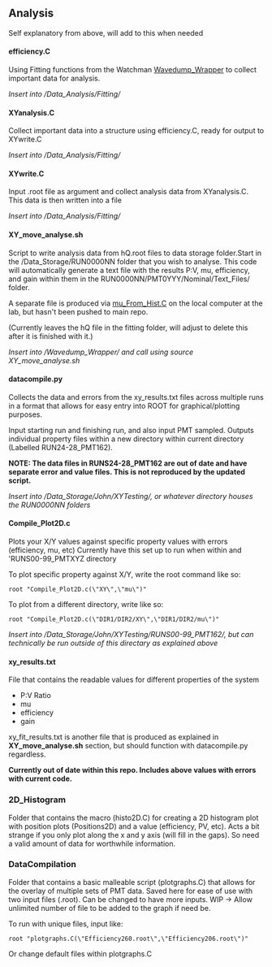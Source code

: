 ## Analysis
Self explanatory from above, will add to this when needed

#### efficiency.C

Using Fitting functions from the Watchman [Wavedump_Wrapper](https://github.com/Watchman-PMT/Wavedump_Wrapper/tree/master/Data_Analysis/Fitting) to collect important data for analysis.

*Insert into /Data_Analysis/Fitting/*

#### XYanalysis.C

Collect important data into a structure using efficiency.C, ready for output to XYwrite.C

*Insert into /Data_Analysis/Fitting/*

#### XYwrite.C

Input .root file as argument and collect analysis data from XYanalysis.C. This data is then written into a file

*Insert into /Data_Analysis/Fitting/*

#### XY_move_analyse.sh

Script to write analysis data from hQ.root files to data storage folder.Start in the /Data_Storage/RUN0000NN folder that you wish to analyse. This code will automatically generate a text file with the results P:V, mu, efficiency, and gain within them in the RUN0000NN/PMT0YYY/Nominal/Text_Files/ folder.

A separate file is produced via [mu_From_Hist.C](https://github.com/Watchman-PMT/Wavedump_Wrapper/blob/master/Data_Analysis/Fitting/mu_From_Hist.C#L109) on the local computer at the lab, but hasn't been pushed to main repo.

(Currently leaves the hQ file in the fitting folder, will adjust to delete this after it is finished with it.)

*Insert into /Wavedump_Wrapper/ and call using source XY_move_analyse.sh*

#### datacompile.py

Collects the data and errors from the xy_results.txt files across multiple runs in a format that allows for easy entry into ROOT for graphical/plotting purposes.

Input starting run and finishing run, and also input PMT sampled. Outputs individual property files within a new directory within current directory (Labelled RUN24-28_PMT162).

**NOTE: The data files in RUNS24-28_PMT162 are out of date and have separate error and value files. This is not reproduced by the updated script.**

*Insert into /Data_Storage/John/XYTesting/, or whatever directory houses the RUN0000NN folders*

#### Compile_Plot2D.c

Plots your X/Y values against specific property values with errors (efficiency, mu, etc)
Currently have this set up to run when within and 'RUNS00-99_PMTXYZ directory

To plot specific property against X/Y, write the root command like so:
	
	root "Compile_Plot2D.c(\"XY\",\"mu\")"

  
To plot from a different directory, write like so:

	root "Compile_Plot2D.c(\"DIR1/DIR2/XY\",\"DIR1/DIR2/mu\")"

*Insert into /Data_Storage/John/XYTesting/RUNS00-99_PMT162/, but can technically be run outside of this directary as explained above*

#### xy_results.txt
File that contains the readable values for different properties of the system
- P:V Ratio
- mu
- efficiency
- gain

xy_fit_results.txt is another file that is produced as explained in **XY_move_analyse.sh** section, but should function with datacompile.py regardless.

**Currently out of date within this repo. Includes above values with errors with current code.**

### 2D_Histogram
Folder that contains the macro (histo2D.C) for creating a 2D histogram plot with position plots (Positions2D) and a value (efficiency, PV, etc). Acts a bit strange if you only plot along the x and y axis (will fill in the gaps). So need a valid amount of data for worthwhile information.

### DataCompilation
Folder that contains a basic malleable script (plotgraphs.C) that allows for the overlay of multiple sets of PMT data.
Saved here for ease of use with two input files (.root). Can be changed to have more inputs.
WIP -> Allow unlimited number of file to be added to the graph if need be.

To run with unique files, input like:

	root "plotgraphs.C(\"Efficiency260.root\",\"Efficiency206.root\")"
Or change default files within plotgraphs.C
